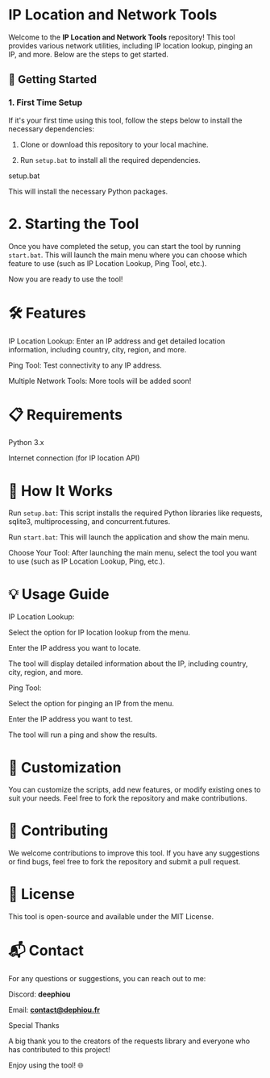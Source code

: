 # IP Location and Network Tools

Welcome to the **IP Location and Network Tools** repository! This tool provides various network utilities, including IP location lookup, pinging an IP, and more. Below are the steps to get started.

## 🚀 Getting Started

### 1. **First Time Setup**

If it's your first time using this tool, follow the steps below to install the necessary dependencies:

1. Clone or download this repository to your local machine.

2. Run `setup.bat` to install all the required dependencies.

setup.bat

This will install the necessary Python packages.

# 2. Starting the Tool

Once you have completed the setup, you can start the tool by running `start.bat`. This will launch the main menu where you can choose which feature to use (such as IP Location Lookup, Ping Tool, etc.).

Now you are ready to use the tool!

# 🛠️ Features

IP Location Lookup: Enter an IP address and get detailed location information, including country, city, region, and more.

Ping Tool: Test connectivity to any IP address.

Multiple Network Tools: More tools will be added soon!

# 📋 Requirements

Python 3.x

Internet connection (for IP location API)

# 🔧 How It Works

Run `setup.bat`: This script installs the required Python libraries like requests, sqlite3, multiprocessing, and concurrent.futures.

Run `start.bat`: This will launch the application and show the main menu.

Choose Your Tool: After launching the main menu, select the tool you want to use (such as IP Location Lookup, Ping, etc.).

# 💡 Usage Guide

IP Location Lookup:

Select the option for IP location lookup from the menu.

Enter the IP address you want to locate.

The tool will display detailed information about the IP, including country, city, region, and more.

Ping Tool:

Select the option for pinging an IP from the menu.

Enter the IP address you want to test.

The tool will run a ping and show the results.

# 🎨 Customization

You can customize the scripts, add new features, or modify existing ones to suit your needs. Feel free to fork the repository and make contributions.

# 🤝 Contributing

We welcome contributions to improve this tool. If you have any suggestions or find bugs, feel free to fork the repository and submit a pull request.

# 📄 License

This tool is open-source and available under the MIT License.

# 📬 Contact

For any questions or suggestions, you can reach out to me:

Discord: **deephiou**

Email: **contact@dephiou.fr**

Special Thanks

A big thank you to the creators of the requests library and everyone who has contributed to this project!

Enjoy using the tool! 🌐
